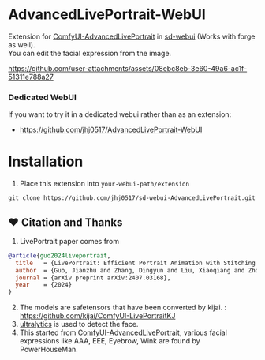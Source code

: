 # AdvancedLivePortrait-WebUI

Extension for [ComfyUI-AdvancedLivePortrait](https://github.com/PowerHouseMan/ComfyUI-AdvancedLivePortrait) in [sd-webui](https://github.com/AUTOMATIC1111/stable-diffusion-webui) (Works with forge as well). 
<br>You can edit the facial expression from the image.

https://github.com/user-attachments/assets/08ebc8eb-3e60-49a6-ac1f-51311e788a27


### Dedicated WebUI
If you want to try it in a dedicated webui rather than as an extension:
- https://github.com/jhj0517/AdvancedLivePortrait-WebUI

# Installation
1. Place this extension into `your-webui-path/extension`
```
git clone https://github.com/jhj0517/sd-webui-AdvancedLivePortrait.git
```

## ❤️ Citation and Thanks 
1. LivePortrait paper comes from
```bibtex
@article{guo2024liveportrait,
  title   = {LivePortrait: Efficient Portrait Animation with Stitching and Retargeting Control},
  author  = {Guo, Jianzhu and Zhang, Dingyun and Liu, Xiaoqiang and Zhong, Zhizhou and Zhang, Yuan and Wan, Pengfei and Zhang, Di},
  journal = {arXiv preprint arXiv:2407.03168},
  year    = {2024}
}
```
2. The models are safetensors that have been converted by kijai. : https://github.com/kijai/ComfyUI-LivePortraitKJ
3. [ultralytics](https://github.com/ultralytics/ultralytics) is used to detect the face.
4. This started from [ComfyUI-AdvancedLivePortrait](https://github.com/PowerHouseMan/ComfyUI-AdvancedLivePortrait), various facial expressions like AAA, EEE, Eyebrow, Wink are found by PowerHouseMan.



